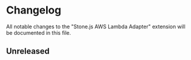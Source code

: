 # Changelog

All notable changes to the "Stone.js AWS Lambda Adapter" extension will be documented in this file.

## Unreleased


